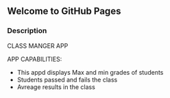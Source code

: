 ## Welcome to GitHub Pages


### Description 

CLASS MANGER APP

APP CAPABILITIES:

- This appd displays Max and min grades of students
- Students passed and fails the class
- Avreage results in the class

